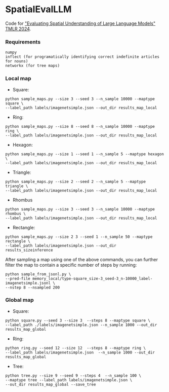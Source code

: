 # SpatialEvalLLM
Code for ["Evaluating Spatial Understanding of Large Language Models" TMLR 2024](https://arxiv.org/abs/2310.14540).

### Requirements
```
numpy
inflect (for programatically identifying correct indefinite articles for nouns)
networkx (for tree maps)
```

### Local map

- Square:
```
python sample_maps.py --size 3 --seed 3 --n_sample 10000 --maptype square \
--label_path labels/imagenetsimple.json --out_dir results_map_local
```

- Ring:
```
python sample_maps.py --size 8 --seed 8 --n_sample 10000 --maptype ring \
--label_path labels/imagenetsimple.json --out_dir results_map_local 
```

- Hexagon:
```
python sample_maps.py --size 1 --seed 1 --n_sample 5 --maptype hexagon \
--label_path labels/imagenetsimple.json --out_dir results_map_local
```

- Triangle:
```
python sample_maps.py --size 2 --seed 2 --n_sample 5 --maptype triangle \
--label_path labels/imagenetsimple.json --out_dir results_map_local 
```

- Rhombus
```
python sample_maps.py --size 3 --seed 3 --n_sample 10000 --maptype rhombus \
--label_path labels/imagenetsimple.json --out_dir results_map_local
```

- Rectangle:
```
python sample_maps.py --size 2 3 --seed 1 --n_sample 50 --maptype rectangle \
--label_path labels/imagenetsimple.json --out_dir results_sizeinference 
```

After sampling a map using one of the above commands, 
you can further filter the map to contain a specific number of steps by running:
```
python sample_from_jsonl.py \
--pred-file memory_local/type-square_size-3_seed-3_n-10000_label-imagenetsimple.jsonl \
--nstep 8 --nsampled 200
```

### Global map

- Square:
```
python square.py --seed 3 --size 3  --steps 8 --maptype square \
--label_path ./labels/imagenetsimple.json --n_sample 1000 --out_dir results_map_global
```

- Ring:
```
python ring.py --seed 12 --size 12  --steps 8 --maptype ring \
--label_path labels/imagenetsimple.json  --n_sample 1000 --out_dir results_map_global
```

- Tree:
```
python tree.py --size 9 --seed 9 --steps 4  --n_sample 100 \
--maptype tree --label_path labels/imagenetsimple.json \
--out_dir results_map_global --save_tree
```

